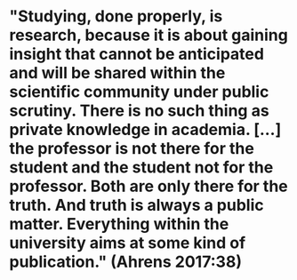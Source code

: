 # "Studying, done properly, is research, because it is about gaining insight that cannot be anticipated and will be shared within the scientific community under public scrutiny. There is no such thing as private knowledge in academia. […] the professor is not there for the student and the student not for the professor. Both are only there for the truth. And truth is always a public matter. Everything within the university aims at some kind of publication." (Ahrens 2017:38)